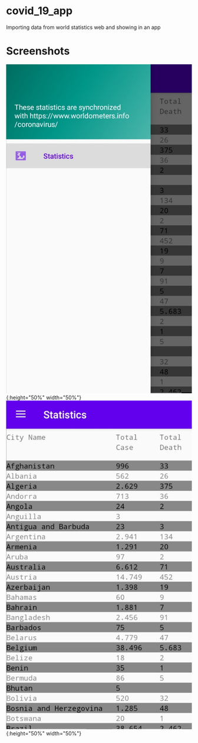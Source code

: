 # covid_19_app
Importing data from world statistics web and showing in an app

# Screenshots
![](https://github.com/EmreOzkose/covid_19_app/blob/master/images/img1.jpg?raw=true){:height="50%" width="50%"}
![](https://github.com/EmreOzkose/covid_19_app/blob/master/images/img2.jpg?raw=true){:height="50%" width="50%"}

